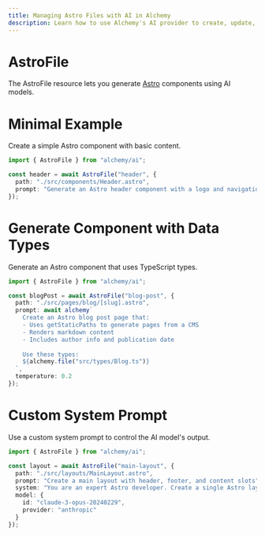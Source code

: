 ```yaml
---
title: Managing Astro Files with AI in Alchemy
description: Learn how to use Alchemy's AI provider to create, update, and manage Astro (.astro) files within your projects.
---
```


# AstroFile

The AstroFile resource lets you generate [Astro](https://astro.build) components using AI models.

# Minimal Example

Create a simple Astro component with basic content.

```ts
import { AstroFile } from "alchemy/ai";

const header = await AstroFile("header", {
  path: "./src/components/Header.astro",
  prompt: "Generate an Astro header component with a logo and navigation menu"
});
```

# Generate Component with Data Types

Generate an Astro component that uses TypeScript types.

```ts
import { AstroFile } from "alchemy/ai";

const blogPost = await AstroFile("blog-post", {
  path: "./src/pages/blog/[slug].astro",
  prompt: await alchemy`
    Create an Astro blog post page that:
    - Uses getStaticPaths to generate pages from a CMS
    - Renders markdown content
    - Includes author info and publication date
    
    Use these types:
    ${alchemy.file("src/types/Blog.ts")}
  `,
  temperature: 0.2
});
```

# Custom System Prompt

Use a custom system prompt to control the AI model's output.

```ts
import { AstroFile } from "alchemy/ai";

const layout = await AstroFile("main-layout", {
  path: "./src/layouts/MainLayout.astro",
  prompt: "Create a main layout with header, footer, and content slots",
  system: "You are an expert Astro developer. Create a single Astro layout file inside ```astro fences with no additional text. Follow Astro best practices and include proper typing in the frontmatter section.",
  model: {
    id: "claude-3-opus-20240229",
    provider: "anthropic"
  }
});
```
